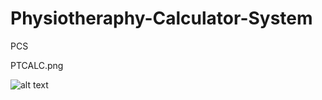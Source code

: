 # Physiotheraphy-Calculator-System
PCS

PTCALC.png

![alt text](https://github.com/[username]/[reponame]/blob/[branch]/image.jpg?raw=true)
